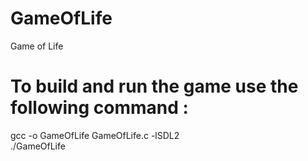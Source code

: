 # GameOfLife  
Game of Life  
  
# To build and run the game use the following command :  
gcc -o GameOfLife GameOfLife.c -lSDL2  
./GameOfLife  
  
